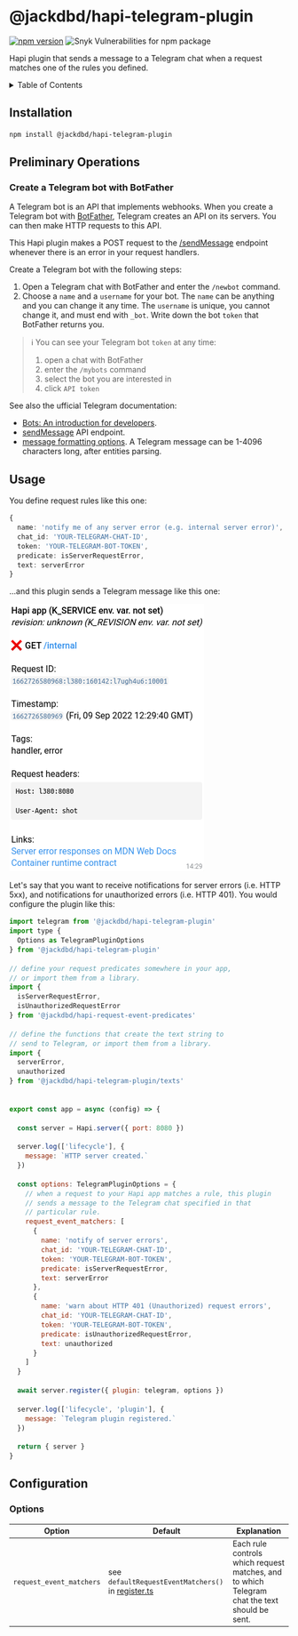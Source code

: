 # @jackdbd/hapi-telegram-plugin

[![npm version](https://badge.fury.io/js/@jackdbd%2Fhapi-telegram-plugin.svg)](https://badge.fury.io/js/@jackdbd%2Fhapi-telegram-plugin)
![Snyk Vulnerabilities for npm package](https://img.shields.io/snyk/vulnerabilities/npm/@jackdbd%2Fhapi-telegram-plugin)

Hapi plugin that sends a message to a Telegram chat when a request matches one of the rules you defined.

<!-- START doctoc generated TOC please keep comment here to allow auto update -->
<!-- DON'T EDIT THIS SECTION, INSTEAD RE-RUN doctoc TO UPDATE -->
<details><summary>Table of Contents</summary>

- [Installation](#installation)
- [Preliminary Operations](#preliminary-operations)
  - [Create a Telegram bot with BotFather](#create-a-telegram-bot-with-botfather)
- [Usage](#usage)
- [Configuration](#configuration)
  - [Options](#options)

<!-- END doctoc generated TOC please keep comment here to allow auto update -->
</details>

## Installation

```sh
npm install @jackdbd/hapi-telegram-plugin
```

## Preliminary Operations

### Create a Telegram bot with BotFather

A Telegram bot is an API that implements webhooks. When you create a Telegram bot with [BotFather](https://telegram.me/BotFather), Telegram creates an API on its servers. You can then make HTTP requests to this API.

This Hapi plugin makes a POST request to the [/sendMessage](https://core.telegram.org/bots/api#sendmessage) endpoint whenever there is an error in your request handlers.

Create a Telegram bot with the following steps:

1. Open a Telegram chat with BotFather and enter the `/newbot` command.
1. Choose a `name` and a `username` for your bot. The `name` can be anything and you can change it any time. The `username` is unique, you cannot change it, and must end with `_bot`. Write down the bot `token` that BotFather returns you.

> :information_source: You can see your Telegram bot `token` at any time:
>
> 1. open a chat with BotFather
> 1. enter the `/mybots` command
> 1. select the bot you are interested in
> 1. click `API token`

See also the ufficial Telegram documentation:

- [Bots: An introduction for developers](https://core.telegram.org/bots).
- [sendMessage](https://core.telegram.org/bots/api#sendmessage) API endpoint.
- [message formatting options](https://core.telegram.org/bots/api#formatting-options). A Telegram message can be 1-4096 characters long, after entities parsing.

## Usage

You define request rules like this one:

```ts
{
  name: 'notify me of any server error (e.g. internal server error)',
  chat_id: 'YOUR-TELEGRAM-CHAT-ID',
  token: 'YOUR-TELEGRAM-BOT-TOKEN',
  predicate: isServerRequestError,
  text: serverError
}
```

...and this plugin sends a Telegram message like this one:

![Telegram message about an internal server error in your Hapi app](https://github.com/jackdbd/matsuri/blob/e295034b8eaf3a9dc83cd9ef6641fa84eb23bcea/assets/images/hapi-telegram-plugin-internal-server-error.png?raw=true)

Let's say that you want to receive notifications for server errors (i.e. HTTP 5xx), and notifications for unauthorized errors (i.e. HTTP 401). You would configure the plugin like this:

```js
import telegram from '@jackdbd/hapi-telegram-plugin'
import type {
  Options as TelegramPluginOptions
} from '@jackdbd/hapi-telegram-plugin'

// define your request predicates somewhere in your app,
// or import them from a library.
import {
  isServerRequestError,
  isUnauthorizedRequestError
} from '@jackdbd/hapi-request-event-predicates'

// define the functions that create the text string to
// send to Telegram, or import them from a library.
import {
  serverError,
  unauthorized
} from '@jackdbd/hapi-telegram-plugin/texts'


export const app = async (config) => {

  const server = Hapi.server({ port: 8080 })

  server.log(['lifecycle'], {
    message: `HTTP server created.`
  })

  const options: TelegramPluginOptions = {
    // when a request to your Hapi app matches a rule, this plugin
    // sends a message to the Telegram chat specified in that
    // particular rule.
    request_event_matchers: [
      {
        name: 'notify of server errors',
        chat_id: 'YOUR-TELEGRAM-CHAT-ID',
        token: 'YOUR-TELEGRAM-BOT-TOKEN',
        predicate: isServerRequestError,
        text: serverError
      },
      {
        name: 'warn about HTTP 401 (Unauthorized) request errors',
        chat_id: 'YOUR-TELEGRAM-CHAT-ID',
        token: 'YOUR-TELEGRAM-BOT-TOKEN',
        predicate: isUnauthorizedRequestError,
        text: unauthorized
      }
    ]
  }

  await server.register({ plugin: telegram, options })

  server.log(['lifecycle', 'plugin'], {
    message: `Telegram plugin registered.`
  })

  return { server }
}
```

## Configuration

### Options

| Option | Default | Explanation |
| --- | --- | --- |
| `request_event_matchers` | see `defaultRequestEventMatchers()` in [register.ts](./src/register.ts) | Each rule controls which request matches, and to which Telegram chat the text should be sent. |
